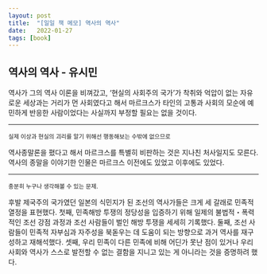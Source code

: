 ```yaml
---
layout: post
title:  "[일일 책 메모] 역사의 역사"
date:   2022-01-27
tags: [book]
---
```

## 역사의 역사 - 유시민
역사가 그의 역사 이론을 비껴갔고, ‘현실의 사회주의 국가’가 착취와 억압이 없는 자유로운 세상과는 거리가 먼 사회였다고 해서 마르크스가 타인의 고통과 사회의 모순에 예민하게 반응한 사람이었다는 사실까지 부정할 필요는 없을 것이다.
<hr/>
<small>실제 이상과 현실의 괴리를 알기 위해선 행동해보는 수밖에 없으므로</small>

역사종말론을 폈다고 해서 마르크스를 특별히 비판하는 것은 지나친 처사일지도 모른다. 역사의 종말을 이야기한 인물은 마르크스 이전에도 있었고 이후에도 있었다.
<hr/>
<small>충분히 누구나 생각해볼 수 있는 문제.</small>

후발 제국주의 국가였던 일본의 식민지가 된 조선의 역사가들은 크게 세 갈래로 민족적 열정을 표현했다. 첫째, 민족해방 투쟁의 정당성을 입증하기 위해 일제의 불법적・폭력적인 조선 강점 과정과 조선 사람들이 벌인 해방 투쟁을 세세히 기록했다. 둘째, 조선 사람들이 민족적 자부심과 자주성을 북돋우는 데 도움이 되는 방향으로 과거 역사를 재구성하고 재해석했다. 셋째, 우리 민족이 다른 민족에 비해 어딘가 못난 점이 있거나 우리 사회와 역사가 스스로 발전할 수 없는 결함을 지니고 있는 게 아니라는 것을 증명하려 했다.